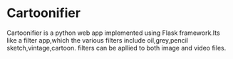 # Cartoonifier
Cartoonifier is a python web app implemented using Flask framework.Its like a filter app,which the various filters include oil,grey,pencil sketch,vintage,cartoon.
filters can be apllied to both image and video files.
